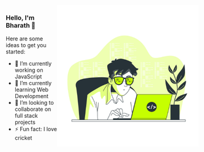 ﻿<img align="right" src="https://github.com/GattemBharath/GattemBharath/blob/main/me.jpg" alt="Illustration of Dev Bharath at work" width=370px height=auto/>


### Hello, I'm Bharath 👋

<!--
**GattemBharath/GattemBharath** is a ✨ _special_ ✨ repository because its `README.md` (this file) appears on your GitHub profile.-->

Here are some ideas to get you started:

- 🔭 I’m currently working on JavaScript
- 🌱 I’m currently learning Web Development
- 👯 I’m looking to collaborate on full stack projects
- ⚡ Fun fact: I love cricket
<!--- 🤔 I’m looking for help with ...
- 💬 Ask me about ...
- 📫 How to reach me: ...
- 😄 Pronouns: ... -->


